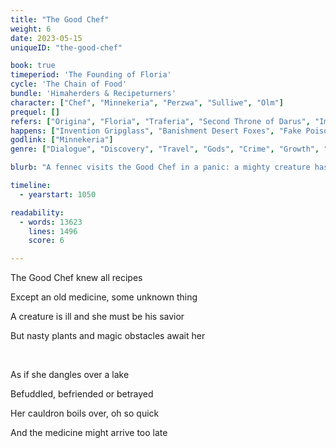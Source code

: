 ```yaml
---
title: "The Good Chef"
weight: 6
date: 2023-05-15
uniqueID: "the-good-chef"

book: true
timeperiod: 'The Founding of Floria'
cycle: 'The Chain of Food'
bundle: 'Himaherders & Recipeturners'
character: ["Chef", "Minnekeria", "Perzwa", "Sulliwe", "Olm"]
prequel: []
refers: ["Origina", "Floria", "Traferia", "Second Throne of Darus", "Impossible Wall of Darus", "Bumpbaracht", "Turnbacktulips", "Dinodear", "Fishfool", "Book of Meaning", "Amor", "Loveline", "Primas", "Snakesoup", "Strawberry Forest", "Fruitgard", "Heroeshaven", "Green Path", "Mateshaven", "Madaska", "Saursea", "Mouth of Din", "Poison Belt", "Paraat", "Soliduri", "Schola", "Karma", "Giants", "Explosie Poison Bomb", "Esprante", "Slumberland", "Nordic Ice Sheets", "Dawndoris", "Equator"]
happens: ["Invention Gripglass", "Banishment Desert Foxes", "Fake Poisoning of Sulliwe"]
godlink: ["Minnekeria"]
genre: ["Dialogue", "Discovery", "Travel", "Gods", "Crime", "Growth", "Biology"]

blurb: "A fennec visits the Good Chef in a panic: a mighty creature has a deadly disease and she must make the medicine. But these odd ingredients can only be acquired by overcoming challenge after challenge."

timeline:
  - yearstart: 1050

readability:
  - words: 13623
    lines: 1496
    score: 6

---
```


The Good Chef knew all recipes

Except an old medicine, some unknown thing

A creature is ill and she must be his savior

But nasty plants and magic obstacles await her

&nbsp;

As if she dangles over a lake

Befuddled, befriended or betrayed

Her cauldron boils over, oh so quick

And the medicine might arrive too late
